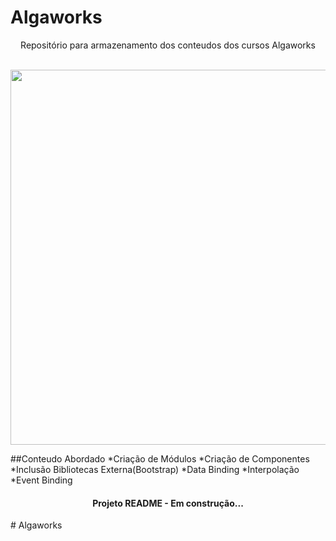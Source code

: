 # Algaworks
<p align="center"> Repositório para armazenamento dos conteudos dos cursos Algaworks </p>

</br>

<img src="https://user-images.githubusercontent.com/6686227/160471819-955b3692-91e4-4592-b7b6-bc3d4612b84c.PNG" width='600px'/>

##Conteudo Abordado
  *Criação de Módulos
  *Criação de Componentes
  *Inclusão Bibliotecas Externa(Bootstrap)
  *Data Binding
  *Interpolação
  *Event Binding

<h4 align="center"> Projeto README - Em construção...</h4>
# Algaworks
